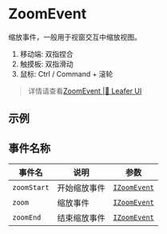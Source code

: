 # ZoomEvent
缩放事件，一般用于视窗交互中缩放视图。
1. 移动端: 双指捏合
2. 触摸板: 双指滑动
3. 鼠标: Ctrl / Command + 滚轮
> 详情请查看[ZoomEvent |🌿 Leafer UI](https://www.leaferjs.com/ui/reference/event/ui/Zoom.html)

## 示例

<script setup lang="ts">
import code from './index.vue?raw'
</script>

<Repl :code="code"  />

## 事件名称

[IZoomEvent-url]: https://www.leaferjs.com/ui/api/interfaces/IZoomEvent.html

| 事件名  | 说明 | 参数 |
| --- | --- | --- |
| `zoomStart` | 开始缩放事件 | [`IZoomEvent`][IZoomEvent-url] |
| `zoom` | 缩放事件 | [`IZoomEvent`][IZoomEvent-url] |
| `zoomEnd` | 结束缩放事件 | [`IZoomEvent`][IZoomEvent-url] |
